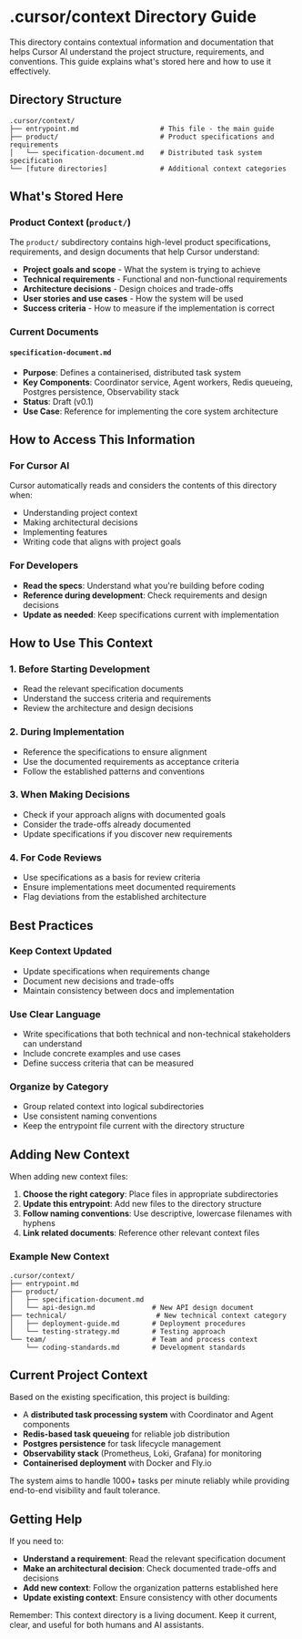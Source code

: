 # .cursor/context Directory Guide

This directory contains contextual information and documentation that helps Cursor AI understand the project structure, requirements, and conventions. This guide explains what's stored here and how to use it effectively.

## Directory Structure

```
.cursor/context/
├── entrypoint.md                    # This file - the main guide
├── product/                         # Product specifications and requirements
│   └── specification-document.md    # Distributed task system specification
└── [future directories]             # Additional context categories
```

## What's Stored Here

### Product Context (`product/`)

The `product/` subdirectory contains high-level product specifications, requirements, and design documents that help Cursor understand:

- **Project goals and scope** - What the system is trying to achieve
- **Technical requirements** - Functional and non-functional requirements
- **Architecture decisions** - Design choices and trade-offs
- **User stories and use cases** - How the system will be used
- **Success criteria** - How to measure if the implementation is correct

### Current Documents

#### `specification-document.md`
- **Purpose**: Defines a containerised, distributed task system
- **Key Components**: Coordinator service, Agent workers, Redis queueing, Postgres persistence, Observability stack
- **Status**: Draft (v0.1)
- **Use Case**: Reference for implementing the core system architecture

## How to Access This Information

### For Cursor AI
Cursor automatically reads and considers the contents of this directory when:
- Understanding project context
- Making architectural decisions
- Implementing features
- Writing code that aligns with project goals

### For Developers
- **Read the specs**: Understand what you're building before coding
- **Reference during development**: Check requirements and design decisions
- **Update as needed**: Keep specifications current with implementation

## How to Use This Context

### 1. **Before Starting Development**
- Read the relevant specification documents
- Understand the success criteria and requirements
- Review the architecture and design decisions

### 2. **During Implementation**
- Reference the specifications to ensure alignment
- Use the documented requirements as acceptance criteria
- Follow the established patterns and conventions

### 3. **When Making Decisions**
- Check if your approach aligns with documented goals
- Consider the trade-offs already documented
- Update specifications if you discover new requirements

### 4. **For Code Reviews**
- Use specifications as a basis for review criteria
- Ensure implementations meet documented requirements
- Flag deviations from the established architecture

## Best Practices

### Keep Context Updated
- Update specifications when requirements change
- Document new decisions and trade-offs
- Maintain consistency between docs and implementation

### Use Clear Language
- Write specifications that both technical and non-technical stakeholders can understand
- Include concrete examples and use cases
- Define success criteria that can be measured

### Organize by Category
- Group related context into logical subdirectories
- Use consistent naming conventions
- Keep the entrypoint file current with the directory structure

## Adding New Context

When adding new context files:

1. **Choose the right category**: Place files in appropriate subdirectories
2. **Update this entrypoint**: Add new files to the directory structure
3. **Follow naming conventions**: Use descriptive, lowercase filenames with hyphens
4. **Link related documents**: Reference other relevant context files

### Example New Context
```
.cursor/context/
├── entrypoint.md
├── product/
│   ├── specification-document.md
│   └── api-design.md              # New API design document
├── technical/                      # New technical context category
│   ├── deployment-guide.md        # Deployment procedures
│   └── testing-strategy.md        # Testing approach
└── team/                          # Team and process context
    └── coding-standards.md        # Development standards
```

## Current Project Context

Based on the existing specification, this project is building:

- A **distributed task processing system** with Coordinator and Agent components
- **Redis-based task queueing** for reliable job distribution
- **Postgres persistence** for task lifecycle management
- **Observability stack** (Prometheus, Loki, Grafana) for monitoring
- **Containerised deployment** with Docker and Fly.io

The system aims to handle 1000+ tasks per minute reliably while providing end-to-end visibility and fault tolerance.

## Getting Help

If you need to:
- **Understand a requirement**: Read the relevant specification document
- **Make an architectural decision**: Check documented trade-offs and decisions
- **Add new context**: Follow the organization patterns established here
- **Update existing context**: Ensure consistency with other documents

Remember: This context directory is a living document. Keep it current, clear, and useful for both humans and AI assistants.
